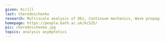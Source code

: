 ```yaml
---
given: Kirill
last: Cherednichenko
research: Multiscale analysis of DEs, Continuum mechanics, Wave propagation
homepage: https://people.bath.ac.uk/kc525/
pic: cherednichenko.jpg
topics: analysis asymptotics
---
```

